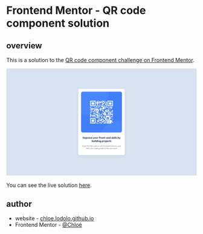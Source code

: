 # Frontend Mentor - QR code component solution

## overview

This is a solution to the [QR code component challenge on Frontend Mentor](https://www.frontendmentor.io/challenges/qr-code-component-iux_sIO_H).

![](./screenshot.png)

You can see the live solution [here](https://chloelodolo.github.io/frontend-mentor-qr-code/).

## author

- website - [chloe.lodolo.github.io](https://chloelodolo.github.io)
- Frontend Mentor - [@Chloé](https://www.frontendmentor.io/profile/ChloeLodolo)
